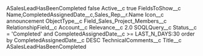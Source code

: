 <?xml version="1.0" encoding="UTF-8"?>
<CustomMetadata xmlns="http://soap.sforce.com/2006/04/metadata" xmlns:xsi="http://www.w3.org/2001/XMLSchema-instance" xmlns:xsd="http://www.w3.org/2001/XMLSchema">
    <label>ASalesLeadHasBeenCompleted</label>
    <protected>false</protected>
    <values>
        <field>Active__c</field>
        <value xsi:type="xsd:boolean">true</value>
    </values>
    <values>
        <field>FieldsToShow__c</field>
        <value xsi:type="xsd:string">Name,CompletedAssignedDate__c,Sales_Rep__r.Name</value>
    </values>
    <values>
        <field>Icon__c</field>
        <value xsi:type="xsd:string">announcement</value>
    </values>
    <values>
        <field>ObjectType__c</field>
        <value xsi:type="xsd:string">Field_Sales_Project_Members__c</value>
    </values>
    <values>
        <field>RelationshipField__c</field>
        <value xsi:type="xsd:string">Account__c</value>
    </values>
    <values>
        <field>Relevance__c</field>
        <value xsi:type="xsd:double">2.0</value>
    </values>
    <values>
        <field>SOQLQuery__c</field>
        <value xsi:type="xsd:string">Status__c = &apos;Completed&apos; and CompletedAssignedDate__c &gt;= LAST_N_DAYS:30 order by CompletedAssignedDate__c DESC</value>
    </values>
    <values>
        <field>TechnicalComments__c</field>
        <value xsi:nil="true"/>
    </values>
    <values>
        <field>Title__c</field>
        <value xsi:type="xsd:string">ASalesLeadHasBeenCompleted</value>
    </values>
</CustomMetadata>
